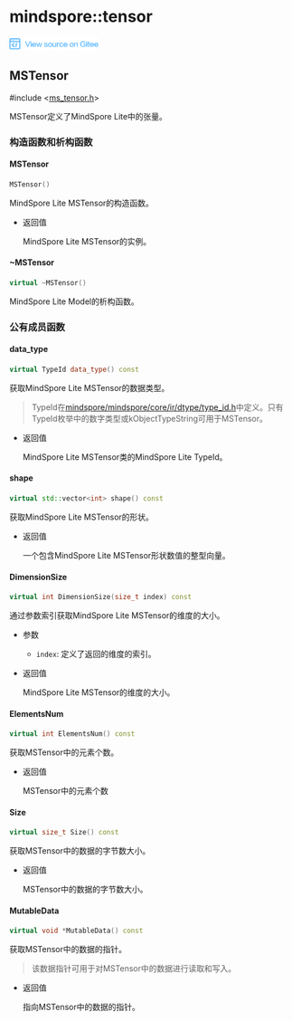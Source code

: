 # mindspore::tensor

[![查看源文件](./_static/logo_source.png)](https://gitee.com/mindspore/docs/blob/r1.1/docs/api_cpp/source_zh_cn/tensor.md)

## MSTensor

\#include &lt;[ms_tensor.h](https://gitee.com/mindspore/mindspore/blob/r1.1/mindspore/lite/include/ms_tensor.h)&gt;

MSTensor定义了MindSpore Lite中的张量。

### 构造函数和析构函数

#### MSTensor

```cpp
MSTensor()
```

MindSpore Lite MSTensor的构造函数。

- 返回值

    MindSpore Lite MSTensor的实例。

#### ~MSTensor

```cpp
virtual ~MSTensor()
```

MindSpore Lite Model的析构函数。

### 公有成员函数

#### data_type

```cpp
virtual TypeId data_type() const
```

获取MindSpore Lite MSTensor的数据类型。

> TypeId在[mindspore/mindspore/core/ir/dtype/type_id\.h](https://gitee.com/mindspore/mindspore/blob/r1.1/mindspore/core/ir/dtype/type_id.h)中定义。只有TypeId枚举中的数字类型或kObjectTypeString可用于MSTensor。

- 返回值

    MindSpore Lite MSTensor类的MindSpore Lite TypeId。

#### shape

```cpp
virtual std::vector<int> shape() const
```

获取MindSpore Lite MSTensor的形状。

- 返回值

    一个包含MindSpore Lite MSTensor形状数值的整型向量。

#### DimensionSize

```cpp
virtual int DimensionSize(size_t index) const
```

通过参数索引获取MindSpore Lite MSTensor的维度的大小。

- 参数

    - `index`: 定义了返回的维度的索引。

- 返回值

    MindSpore Lite MSTensor的维度的大小。

#### ElementsNum

```cpp
virtual int ElementsNum() const
```

获取MSTensor中的元素个数。

- 返回值

    MSTensor中的元素个数

#### Size

```cpp
virtual size_t Size() const
```

获取MSTensor中的数据的字节数大小。

- 返回值

    MSTensor中的数据的字节数大小。

#### MutableData

```cpp
virtual void *MutableData() const
```

获取MSTensor中的数据的指针。

> 该数据指针可用于对MSTensor中的数据进行读取和写入。

- 返回值

    指向MSTensor中的数据的指针。
